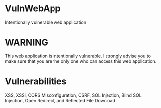 # VulnWebApp
Intentionally vulnerable web application

# WARNING
This web application is intentionally vulnerable. I strongly advise you to make sure that you are the only one who can access this web application.

# Vulnerabilities
XSS, XSSi, CORS Misconfiguration, CSRF, SQL Injection, Blind SQL Injection, Open Redirect, and Reflected File Download
